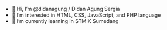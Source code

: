 - 👋 Hi, I’m @didanagung / Didan Agung Sergia
- 👀 I’m interested in HTML, CSS, JavaScript, and PHP language
- 🌱 I’m currently learning in STMIK Sumedang

<!---
didanagung/didanagung is a ✨ special ✨ repository because its `README.md` (this file) appears on your GitHub profile.
You can click the Preview link to take a look at your changes.
--->
